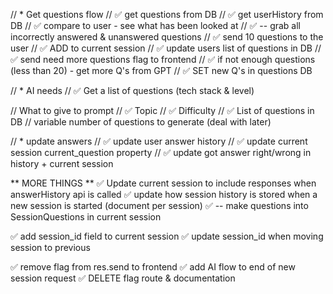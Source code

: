 // \* Get questions flow
// ✅ get questions from DB
// ✅ get userHistory from DB
// ✅ compare to user - see what has been looked at
// ✅ -- grab all incorrectly answered & unanswered questions
// ✅ send 10 questions to the user
// ✅ ADD to current session
// ✅ update users list of questions in DB
// ✅ send need more questions flag to frontend
// ✅ if not enough questions (less than 20) - get more Q's from GPT
// ✅ SET new Q's in questions DB

// \* AI needs
// ✅ Get a list of questions (tech stack & level)

// What to give to prompt
// ✅ Topic
// ✅ Difficulty
// ✅ List of questions in DB
// variable number of questions to generate (deal with later)

// \* update answers
// ✅ update user answer history
// ✅ update current session current_question property
// ✅ update got answer right/wrong in history + current session

** MORE THINGS **
✅ Update current session to include responses when answerHistory api is called
✅ update how session history is stored when a new session is started (document per session)
✅ -- make questions into SessionQuestions in current session

✅ add session_id field to current session
✅ update session_id when moving session to previous

✅ remove flag from res.send to frontend
✅ add AI flow to end of new session request
✅ DELETE flag route & documentation

